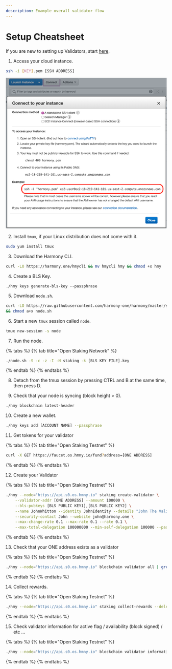 ```yaml
---
description: Example overall validator flow
---
```


# Setup Cheatsheet

If you are new to setting up Validators, start [here](validator-cheat-sheet.md).

1. Access your cloud instance.

```bash
ssh -i [KEY].pem [SSH ADDRESS]
```

![AWS Connect Example](../.gitbook/assets/image%20%2817%29.png)

2. Install `tmux`, if your Linux distribution does not come with it.

```bash
sudo yum install tmux
```

3. Download the Harmony CLI.

```bash
curl -LO https://harmony.one/hmycli && mv hmycli hmy && chmod +x hmy
```

4. Create a BLS Key.

```text
./hmy keys generate-bls-key --passphrase
```

5. Download `node.sh`.

```bash
curl -LO https://raw.githubusercontent.com/harmony-one/harmony/master/scripts/node.sh \
&& chmod a+x node.sh
```

6. Start a new `tmux` session called `node`.

```bash
tmux new-session -s node
```

7. Run the node.

{% tabs %}
{% tab title="Open Staking Network" %}
```bash
./node.sh -S -c -z -I -N staking -k [BLS KEY FILE].key
```
{% endtab %}
{% endtabs %}

8. Detach from the tmux session by pressing CTRL and B at the same time, then press D.

9. Check that your node is syncing \(block height &gt; 0\).

```bash
./hmy blockchain latest-header
```

10. Create a new wallet.

```bash
./hmy keys add [ACCOUNT NAME] --passphrase
```

11. Get tokens for your validator

{% tabs %}
{% tab title="Open Staking Testnet" %}
```bash
curl -X GET https://faucet.os.hmny.io/fund?address=[ONE ADDRESS]
```
{% endtab %}
{% endtabs %}

12. Create your Validator

{% tabs %}
{% tab title="Open Staking Testnet" %}
```bash
./hmy --node="https://api.s0.os.hmny.io" staking create-validator \
    --validator-addr [ONE ADDRESS] --amount 100000 \
    --bls-pubkeys [BLS PUBLIC KEY1],[BLS PUBLIC KEY2] \
    --name JohnWhitton --identity JohnIdentity --details "John The Validator" \
    --security-contact John --website john@harmony.one \
    --max-change-rate 0.1 --max-rate 0.1 --rate 0.1 \
    --max-total-delegation 100000000 --min-self-delegation 100000 --passphrase
```
{% endtab %}
{% endtabs %}

13. Check that your ONE address exists as a validator

{% tabs %}
{% tab title="Open Staking Testnet" %}
```bash
./hmy --node="https://api.s0.os.hmny.io" blockchain validator all | grep [ONE ADDRESS]
```
{% endtab %}
{% endtabs %}

14. Collect rewards.

{% tabs %}
{% tab title="Open Staking Testnet" %}
```bash
./hmy --node="https://api.s0.os.hmny.io" staking collect-rewards --delegator-addr [ONE ADDRESS] --passphrase
```
{% endtab %}
{% endtabs %}

15. Check validator information for active flag / availability \(block signed\) / etc ...

{% tabs %}
{% tab title="Open Staking Testnet" %}
```bash
./hmy --node="https://api.s0.os.hmny.io" blockchain validator information [VALIDATOR ONE ADDRESS]
```
{% endtab %}
{% endtabs %}




